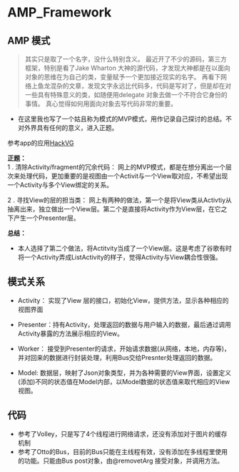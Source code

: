 # AMP_Framework



## AMP 模式 ##

> 其实只是取了一个名字，没什么特别含义。
> 最近开了不少的源码，第三方框架，特别是看了Jake Wharton 大神的源代码，才发现大神都是在以面向对象的思维在为自己的类，变量赋予一个更加接近现实的名字。
> 再看下网络上鱼龙混杂的文章，发现文字永远比代码多，代码是写对了，但是却在对一些具有特殊意义的类，如随便用delegate 对象去做一个不符合它身份的事情。
> 真心觉得如何用面向对象去写代码非常的重要。

- 在这里我也写了一个姑且称为模式的MVP模式，用作记录自己探讨的总结。不对外界具有任何的意义，进入正题。
 
参考app的应用<a href = "https://github.com/saulmm/Material-Movies">HackVG </a>

**正题：**  
1 .   清除Activity/fragment的冗余代码：
 网上的MVP模式，都是在想分离出一个层次来处理代码，更加重要的是视图由一个Activit与一个View取对应，不希望出现一个Activity与多个View绑定的关系。
 
2 .  寻找View的层的担当类：
 网上有两种的做法，第一个是将View类从Activtiy从抽离出来，独立做出一个View层。第二个是直接将Activity作为View层，在它之下产生一个Presenter层。

**总结：**
- 本人选择了第二个做法，将Actitvity当成了一个View层。这是考虑了谷歌有时将一个Activity弄成ListActivity的样子，觉得Activity与View耦合性很强。

## 模式关系 ##
- Activity： 实现了View 层的接口，初始化View，提供方法，显示各种相应的视图界面

- Presenter：持有Activity，处理返回的数据与用户输入的数据，最后通过调用Activity暴露的方法展示相应的View。

- Worker： 接受到Presenter的请求，开始请求数据(从网络，本地，内存等)，并对回来的数据进行封装处理，利用Bus交给Presnter处理返回的数据。

- Model: 数据层，映射了Json对象类型，并为各种需要的View界面，设置定义(添加)不同的状态值在Model内部，以Model数据的状态值来取代相应的View视图。


## 代码 ##
- 参考了Volley，只是写了4个线程进行网络请求，还没有添加对于图片的缓存机制
- 参考了Otto的Bus，目前的Bus只能在主线程有效，没有添加在多线程里使用的功能。只能由Bus post对象，由@removetArg 接受对象，并调用方法。







 




